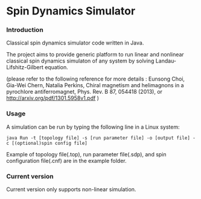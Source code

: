 # Spin Dynamics Simulator

### Introduction
Classical spin dynamics simulator code written in Java.

The project aims to provide generic platform to run linear and nonlinear 
classical spin dynamics simulaton of any system by solving Landau-Lifshitz-Gilbert equation.

(please refer to the following reference for more details : Eunsong Choi, Gia-Wei Chern, Natalia Perkins, Chiral magnetism and helimagnons in a pyrochlore antiferromagnet, Phys. Rev. B 87, 054418 (2013),
or http://arxiv.org/pdf/1301.5958v1.pdf )


### Usage

A simulation can be run by typing the following line in a Linux system:


    java Run -t [topology file] -s [run parameter file] -o [output file] -c [(optional)spin config file]


Example of topology file(.top), run parameter file(.sdp), and spin configuration file(.cnf) are in the example folder.



### Current version
Current version only supports non-linear simulation. 
